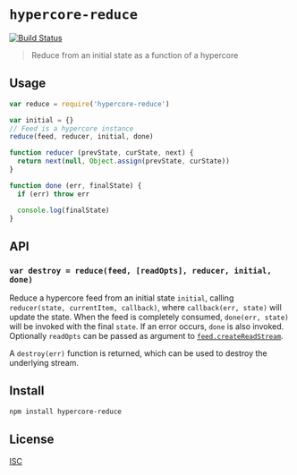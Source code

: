# `hypercore-reduce`

[![Build Status](https://travis-ci.org/emilbayes/hypercore-reduce.svg?branch=master)](https://travis-ci.org/emilbayes/hypercore-reduce)

> Reduce from an initial state as a function of a hypercore

## Usage

```js
var reduce = require('hypercore-reduce')

var initial = {}
// Feed is a hypercore instance
reduce(feed, reducer, initial, done)

function reducer (prevState, curState, next) {
  return next(null, Object.assign(prevState, curState))
}

function done (err, finalState) {
  if (err) throw err

  console.log(finalState)
}
```

## API

### `var destroy = reduce(feed, [readOpts], reducer, initial, done)`

Reduce a hypercore feed from an initial state `initial`,
calling `reducer(state, currentItem, callback)`, where
`callback(err, state)` will update the state. When the feed is completely
consumed, `done(err, state)` will be invoked with the final `state`. If an
error occurs, `done` is also invoked. Optionally `readOpts` can be passed as
argument to [`feed.createReadStream`](https://github.com/mafintosh/hypercore#var-stream--feedcreatereadstreamoptions).

A `destroy(err)` function is returned, which can be used to destroy the
underlying stream.

## Install

```sh
npm install hypercore-reduce
```

## License

[ISC](LICENSE)
